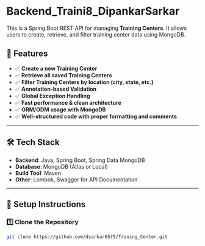 # Backend_Traini8_DipankarSarkar

This is a Spring Boot REST API for managing **Training Centers**. It allows users to create, retrieve, and filter training center data using MongoDB.

## 🚀 Features
- ✅ **Create a new Training Center**
- ✅ **Retrieve all saved Training Centers**
- ✅ **Filter Training Centers by location (city, state, etc.)**
- ✅ **Annotation-based Validation**
- ✅ **Global Exception Handling**
- ✅ **Fast performance & clean architecture**
- ✅ **ORM/ODM usage with MongoDB**
- ✅ **Well-structured code with proper formatting and comments**

---

## 🛠️ Tech Stack
- **Backend**: Java, Spring Boot, Spring Data MongoDB
- **Database**: MongoDB (Atlas or Local)
- **Build Tool**: Maven
- **Other**: Lombok, Swagger for API Documentation

---

## 📌 Setup Instructions

### 1️⃣ Clone the Repository
```sh
git clone https://github.com/dsarkar6575/Traning_Center.git

